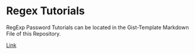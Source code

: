 # Regex Tutorials

RegExp Password Tutorials can be located in the Gist-Template Markdown File of this Repository.

[Link](https://github.com/WitnessMyHands/Regex-Tutorial/blob/main/gist-template.md)
